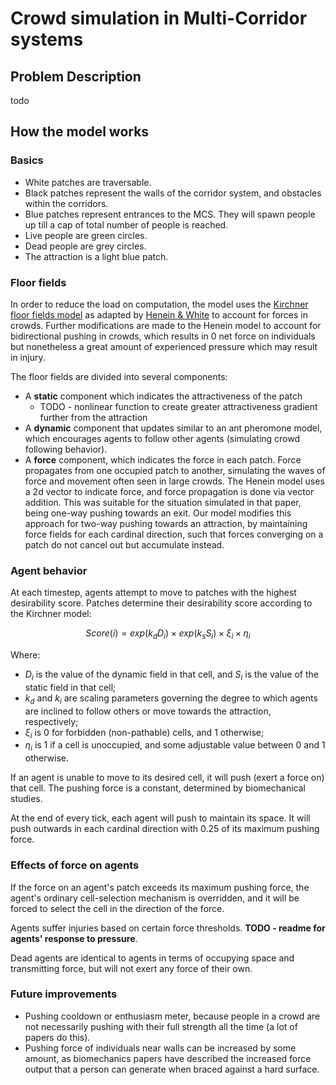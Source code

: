 # Crowd simulation in Multi-Corridor systems 
## Problem Description 
todo 

## How the model works 
### Basics 
- White patches are traversable.
- Black patches represent the walls of the corridor system, and obstacles within the corridors.
- Blue patches represent entrances to the MCS. They will spawn people up till a cap of total number of people is reached. 
- Live people are green circles. 
- Dead people are grey circles.
- The attraction is a light blue patch. 

### Floor fields 
In order to reduce the load on computation, the model uses the [Kirchner floor fields model](https://www.sciencedirect.com/science/article/abs/pii/S0378437102008579) as adapted by [Henein & White](https://link.springer.com/chapter/10.1007/978-3-540-32243-6_14) to account for forces in crowds. Further modifications are made to the Henein model to account for bidirectional pushing in crowds, which results in 0 net force on individuals but nonetheless a great amount of experienced pressure which may result in injury. 

The floor fields are divided into several components: 
- A **static** component which indicates the attractiveness of the patch
    -  TODO - nonlinear function to create greater attractiveness gradient further from the attraction 
- A **dynamic** component that updates similar to an ant pheromone model, which encourages agents to follow other agents (simulating crowd following behavior). 
- A **force** component, which indicates the force in each patch. Force propagates from one occupied patch to another, simulating the waves of force and movement often seen in large crowds. The Henein model uses a 2d vector to indicate force, and force propagation is done via vector addition. This was suitable for the situation simulated in that paper, being one-way pushing towards an exit. Our model modifies this approach for two-way pushing towards an attraction, by maintaining force fields for each cardinal direction, such that forces converging on a patch do not cancel out but accumulate instead. 

### Agent behavior 
At each timestep, agents attempt to move to patches with the highest desirability score. Patches determine their desirability score according to the Kirchner model: 

$$Score(i) = exp(k_dD_i) \times exp(k_sS_i) \times \xi_i \times \eta_i $$

Where:
- $D_i$ is the value of the dynamic field in that cell, and $S_i$ is the value of the static field in that cell; 
- $k_d$ and $k_i$ are scaling parameters governing the degree to which agents are inclined to follow others or move towards the attraction, respectively;
- $\xi_i$ is 0 for forbidden (non-pathable) cells, and 1 otherwise;
- $\eta_i$ is 1 if a cell is unoccupied, and some adjustable value between 0 and 1 otherwise. 

If an agent is unable to move to its desired cell, it will push (exert a force on) that cell. The pushing force is a constant, determined by biomechanical studies. 

At the end of every tick, each agent will push to maintain its space. It will push outwards in each cardinal direction with 0.25 of its maximum pushing force.


### Effects of force on agents 

If the force on an agent's patch exceeds its maximum pushing force, the agent's ordinary cell-selection mechanism is overridden, and it will be forced to select the cell in the direction of the force. 

Agents suffer injuries based on certain force thresholds. **TODO - readme for agents' response to pressure**.

Dead agents are identical to agents in terms of occupying space and transmitting force, but will not exert any force of their own. 

### Future improvements 
- Pushing cooldown or enthusiasm meter, because people in a crowd are not necessarily pushing with their full strength all the time (a lot of papers do this). 
- Pushing force of individuals near walls can be increased by some amount, as biomechanics papers have described the increased force output that a person can generate when braced against a hard surface. 